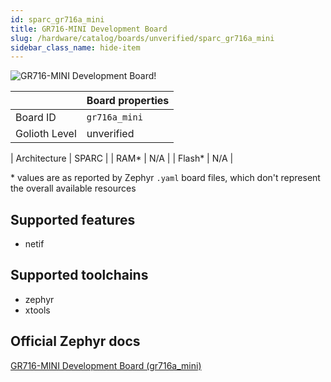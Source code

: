 ```yaml
---
id: sparc_gr716a_mini
title: GR716-MINI Development Board
slug: /hardware/catalog/boards/unverified/sparc_gr716a_mini
sidebar_class_name: hide-item
---
```


[//]: # (This is an auto-generated file, do not edit! Changes to it will be lost upon re-generation)

![GR716-MINI Development Board!](/img/boards/sparc/gr716a_mini.jpg "GR716-MINI Development Board")

|                | Board properties     |
| -------------  | -------------------- |
| Board ID       | `gr716a_mini` |
| Golioth Level  | unverified       |

| Architecture   | SPARC |
| RAM*           | N/A |
| Flash*         | N/A |

\* values are as reported by Zephyr `.yaml` board files, which don't represent the overall available resources



## Supported features

* netif

## Supported toolchains

* zephyr
* xtools

## Official Zephyr docs

[GR716-MINI Development Board (gr716a_mini)](https://docs.zephyrproject.org/latest/boards/sparc/gr716a_mini/doc/index.html)
